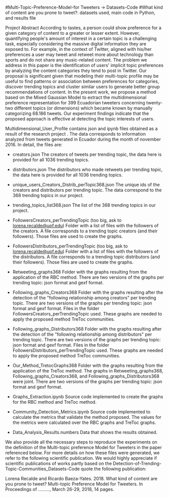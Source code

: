 #Multi-Topic-Preference-Model-for Tweeters -> Datasets-Code
#What kind of content are you prone to tweet?: datasets used, main code in Python, and results file

Project Abstract
According to tastes, a person could show preference for a given category of content to a greater or lesser extent. However, quantifying people's amount of interest in a certain topic is a challenging task, especially considering the massive digital information they are exposed to. For example, in the context of Twitter, aligned with his/her preferences a user may tweet and retweet more about technology than sports and do not share any music-related content. The problem we address in this paper is the identification of users' implicit topic preferences by analyzing the content categories they tend to post in Twitter. Our proposal is significant given that modeling their multi-topic profile may be useful to find patterns or association between preferences for categories, discover trending topics and cluster similar users to generate better group recommendations of content. In the present work, we propose a method based on the Mixed Gaussian Model to extract the multidimensional preference representation for 399 Ecuadorian tweeters concerning twenty-two different topics (or dimensions) which became known by manually categorizing 68.186 tweets. Our experiment findings indicate that the proposed approach is effective at detecting the topic interests of users.

Multidimensional_User_Profile contains json and ipynb files obtained as a result of the research project . The data corresponds to information analyzed from tweets generated in Ecuador during the month of november 2016. In detail, the files are:

- creators.json 
The creators of tweets per trending topic, the data here is provided for all 1036 trending topics.

- distributors.json 
The distributors who made retweets per trending topic, the data here is provided for all 1036 trending topics.

- unique_users_Creators_Distrib_perTopic368.json
The unique ids of the creators and distributors per trending topic. The data correspond to the 368 trending topics in our project.

- trending_topics_list368.json
The list of the 368 trending topics in our project.

- FollowersCreators_perTrendingTopic (too big, ask to lorena.recalde@upf.edu)
Folder with a list of files with the followers of the creators. A file corresponds to a trending topic creators (and their followers). Those files are used to create the graphs.

- FollowersDistributors_perTrendingTopic (too big, ask to lorena.recalde@upf.edu)
Folder with a list of files with the followers of the distributors. A file corresponds to a trending topic distributors (and their followers). Those files are used to create the graphs.

- Retweeting_graphs368
Folder with the graphs resulting from the application of the RBC method. There are two versions of the graphs per trending topic: json format and gexf format.

- Following_graphs_Creators368
Folder with the graphs resulting after the detection of the "following relationship among creators" per trending topic. There are two versions of the graphs per trending topic: json format and gexf format. Files in the folder FollowersCreators_perTrendingTopic used. These graphs are needed to apply the proposed method TreToc communities.

- Following_graphs_Distributors368
Folder with the graphs resulting after the detection of the "following relationship among distributors" per trending topic. There are two versions of the graphs per trending topic: json format and gexf format. Files in the folder FollowersDistributors_perTrendingTopic used. These graphs are needed to apply the proposed method TreToc communities.

- Our_Method_TretocGraphs368
Folder with the graphs resulting from the application of the TreToc method. The graphs in Retweeting_graphs368, Following_graphs_Creators368, and Following_graphs_Distributors368 were joint. There are two versions of the graphs per trending topic: json format and gexf format.

- Graphs_Extraction.ipynb
Source code implemented to create the graphs for the RBC method and TreToc method.

- Community_Detection_Metrics.ipynb
Source code implemented to calculate the metrics that validate the method proposed. The values for the metrics were calculated over the RBC graphs and TreToc graphs.

- Data_Analysis_Results.numbers
Data that shows the results obtained.

We also provide all the necessary steps to reproduce the experiments on the definition of the Multi-topic preference Model for Tweeters in the paper referenced below. For more details on how these files were generated, we refer to the following 
scientific publication. We would highly appreciate if scientific publications of works partly based on the 
Detection-of-Trending-Topic-Communities_Datasets-Code quote the following publication:

Lorena Recalde and Ricardo Baeza-Yates. 2018. What kind of content are you prone to tweet? Multi-topic Preference Model for Tweeters. In Proceedings of ........., March 26-29, 2018, 14 pages.
